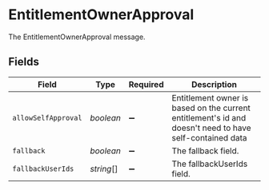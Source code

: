 # EntitlementOwnerApproval

The EntitlementOwnerApproval message.


## Fields

| Field                                                                                                     | Type                                                                                                      | Required                                                                                                  | Description                                                                                               |
| --------------------------------------------------------------------------------------------------------- | --------------------------------------------------------------------------------------------------------- | --------------------------------------------------------------------------------------------------------- | --------------------------------------------------------------------------------------------------------- |
| `allowSelfApproval`                                                                                       | *boolean*                                                                                                 | :heavy_minus_sign:                                                                                        |  Entitlement owner is based on the current entitlement's id and doesn't need to have self-contained data<br/> |
| `fallback`                                                                                                | *boolean*                                                                                                 | :heavy_minus_sign:                                                                                        | The fallback field.                                                                                       |
| `fallbackUserIds`                                                                                         | *string*[]                                                                                                | :heavy_minus_sign:                                                                                        | The fallbackUserIds field.                                                                                |